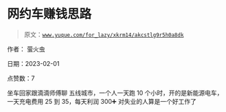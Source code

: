 # 网约车赚钱思路

> 原文：[`www.yuque.com/for_lazy/xkrm14/akcstlg9r5h0a8dk`](https://www.yuque.com/for_lazy/xkrm14/akcstlg9r5h0a8dk)



作者： 萤火虫 

日期：2023-02-01 

点赞数：7 

坐车回家跟滴滴师傅聊 五线城市，一个人一天跑 10 个小时，开的是新能源电车，一天充电费用 25 到 35，每天利润 300➕ 对失业的人算是一个好工作了 

